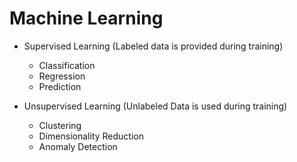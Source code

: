 # Machine Learning

- Supervised Learning (Labeled data is provided during training)

  - Classification
  - Regression
  - Prediction

- Unsupervised Learning (Unlabeled Data is used during training)

  - Clustering
  - Dimensionality Reduction
  - Anomaly Detection
